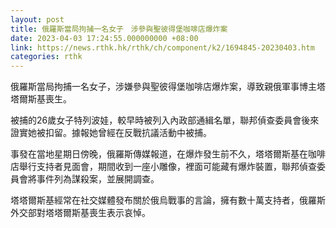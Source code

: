 ```yaml
---
layout: post
title: 俄羅斯當局拘捕一名女子　涉參與聖彼得堡咖啡店爆炸案
date: 2023-04-03 17:24:55.000000000 +08:00
link: https://news.rthk.hk/rthk/ch/component/k2/1694845-20230403.htm
categories: rthk
---
```


俄羅斯當局拘捕一名女子，涉嫌參與聖彼得堡咖啡店爆炸案，導致親俄軍事博主塔塔爾斯基喪生。

被捕的26歲女子特列波娃，較早時被列入內政部通緝名單，聯邦偵查委員會後來證實她被扣留。據報她曾經在反戰抗議活動中被捕。

事發在當地星期日傍晚，俄羅斯傳媒報道，在爆炸發生前不久，塔塔爾斯基在咖啡店舉行支持者見面會，期間收到一座小雕像，裡面可能藏有爆炸裝置，聯邦偵查委員會將事件列為謀殺案，並展開調查。

塔塔爾斯基經常在社交媒體發布關於俄烏戰事的言論，擁有數十萬支持者，俄羅斯外交部對塔塔爾斯基喪生表示哀悼。
